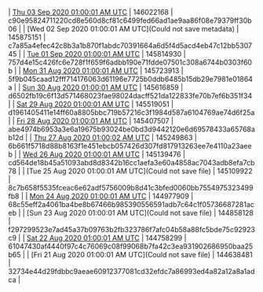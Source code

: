 | [Thu 03 Sep 2020 01:00:01 AM UTC]() | 146022168 | c90e95824711220cd8e560d8cf81c6499fed66ad1ae9aa86f08e79379ff30b06 | 
| [Wed 02 Sep 2020 01:00:01 AM UTC](Could not save metadata) | 145875151 | c7a85a4efec42c8b3a1b870f1abdc70391664a6d5f4d5acd4eb47c12bb530745 | 
| [Tue 01 Sep 2020 01:00:01 AM UTC]() | 145814930 | 757d4e15c426fc6e728f1f659f6adbb190e71fdde07501c308a6744b0303f60b | 
| [Mon 31 Aug 2020 01:00:01 AM UTC]() | 145723913 | 5f9b045caad12fff714176063d61196e7725b0ddb6485b15db29e7981e01864a | 
| [Sun 30 Aug 2020 01:00:01 AM UTC]() | 145616859 | d6502fb19c6f13d571468023fae98024dacff521da122833fe70b7ef6b351f34 | 
| [Sat 29 Aug 2020 01:00:01 AM UTC]() | 145519051 | d1961405411e14ff60a8805bbc719b57216c3f1984d587a6104769ae74d6f25a | 
| [Fri 28 Aug 2020 01:00:01 AM UTC]() | 145407507 | abe4974b6953a3e6a19675b93024be0bd3d9442120e6d69578433a65768ab12d | 
| [Thu 27 Aug 2020 01:00:02 AM UTC]() | 145249863 | 6b661f5718d88b8163f1e451ebcb057426d307fd817913263ee7e4110a23aeeb | 
| [Wed 26 Aug 2020 01:00:01 AM UTC]() | 145139476 | cd564de18b45a51093abd8d8342b16cc1aefa3e60a4858ac7043adb8efa7cb78 | 
| [Tue 25 Aug 2020 01:00:01 AM UTC](Could not save file) | 145109922 | 8c7b658f5535fceac6e62adf5756009b8d41c3bfed0060bb7554975323499fb8 | 
| [Mon 24 Aug 2020 01:00:01 AM UTC]() | 144977909 | 68c55eff2a4061ba4be8b67466b985390556591adb7c64c1f05736687281aceb | 
| [Sun 23 Aug 2020 01:00:01 AM UTC](Could not save file) | 144858128 | f297299523e7ad45a37b09763b2fb323786f7afc04b58a88fc5bde75c92923c9 | 
| [Sat 22 Aug 2020 01:00:01 AM UTC]() | 144758299 | 61047430af4440f97c4c76069c08f99068b7fa42c3ea931902686950baa25b65 | 
| [Fri 21 Aug 2020 01:00:01 AM UTC](Could not save file) | 144638481 | 32734e44d29fdbbc9aeae60912377081cd32efdc7a86993ed4a82a12a8a1adca | 
